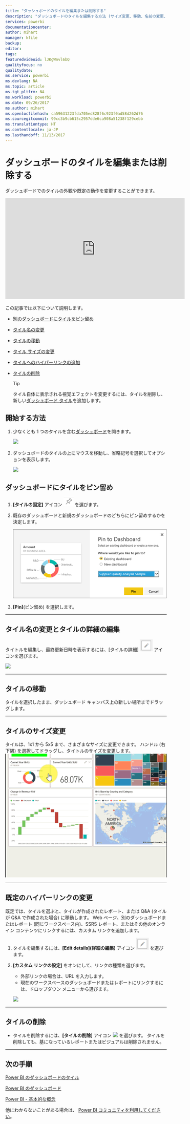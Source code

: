 ```yaml
---
title: "ダッシュボードのタイルを編集または削除する"
description: "ダッシュボードのタイルを編集する方法 (サイズ変更、移動、名前の変更、固定、削除、ハイパーリンクの追加) についてのドキュメント。"
services: powerbi
documentationcenter: 
author: mihart
manager: kfile
backup: 
editor: 
tags: 
featuredvideoid: lJKgWnvl6bQ
qualityfocus: no
qualitydate: 
ms.service: powerbi
ms.devlang: NA
ms.topic: article
ms.tgt_pltfrm: NA
ms.workload: powerbi
ms.date: 09/26/2017
ms.author: mihart
ms.openlocfilehash: ca59631223fda705ed828f6c923f0ad58d262d76
ms.sourcegitcommit: 99cc3b9cb615c2957dde6ca908a51238f129cebb
ms.translationtype: HT
ms.contentlocale: ja-JP
ms.lasthandoff: 11/13/2017
---
```

# <a name="edit-or-remove-a-dashboard-tile"></a>ダッシュボードのタイルを編集または削除する
ダッシュボードでのタイルの外観や既定の動作を変更することができます。

<iframe width="560" height="315" src="https://www.youtube.com/embed/lJKgWnvl6bQ" frameborder="0" allowfullscreen></iframe>

この記事では以下について説明します。

* [別のダッシュボードにタイルをピン留め](#different)
* [タイル名の変更](#rename)
* [タイルの移動](#move)
* [タイル サイズの変更](#resize)
* [タイルへのハイパーリンクの追加](#hyperlink)
* [タイルの削除](#delete)
  
  > [!TIP]
  > タイル自体に表示される視覚エフェクトを変更するには、タイルを削除し、新しい[ダッシュボード タイル](service-dashboard-tiles.md)を追加します。
  > 
  > 

## <a name="how-to-begin"></a>開始する方法
1. 少なくとも 1 つのタイルを含む[ダッシュボード](service-dashboards.md)を開きます。 
   
   ![](media/service-dashboard-edit-tile/power-bi-tile.png)
2. ダッシュボードのタイルの上にマウスを移動し、省略記号を選択してオプションを表示します。
   
   ![](media/service-dashboard-edit-tile/power-bi-tile-menu-new.png)

<a name="different"></a>

## <a name="pin-the-tile-to-a-dashboard"></a>ダッシュボードにタイルをピン留め
1. **[タイルの固定]** アイコン ![](media/service-dashboard-edit-tile/pinnooutline.png) を選びます。
2. 既存のダッシュボードと新規のダッシュボードのどちらにピン留めするかを決定します。 
   
   ![](media/service-dashboard-edit-tile/pbi_pintoanotherdash.png)
3. **[Pin]**(ピン留め) を選択します。

- - -
<a name="rename"></a>

## <a name="rename-the-tile-and-edit-tile-details"></a>タイル名の変更とタイルの詳細の編集
タイトルを編集し、最終更新日時を表示するには、[タイルの詳細] ![](media/service-dashboard-edit-tile/pbi_nancy_pencilicon.png) アイコンを選びます。

![](media/service-dashboard-edit-tile/power-bi-tile-details.png)

- - -
<a name="move"></a>

## <a name="move-the-tile"></a>タイルの移動
タイルを選択したまま、ダッシュボード キャンバス上の新しい場所までドラッグします。

- - -
<a name="resize"></a>

## <a name="resize-the-tile"></a>タイルのサイズ変更
タイルは、1x1 から 5x5 まで、さまざまなサイズに変更できます。 ハンドル (右下隅) を選択してドラッグし、タイトルのサイズを変更します。
    ![](media/service-dashboard-edit-tile/pbigif_resizetile4.gif)

- - -
<a name="hyperlink"></a>

## <a name="change-the-default-hyperlink"></a>既定のハイパーリンクの変更
既定では、タイルを選ぶと、タイルが作成されたレポート、または Q&A (タイルが Q&A で作成された場合) に移動します。 Web ページ、別のダッシュボードまたはレポート (同じワークスペース内)、SSRS レポート、またはその他のオンライン コンテンツにリンクするには、カスタム リンクを追加します。

1. タイルを編集するには、**[Edit details]\(詳細の編集\)** アイコン ![](media/service-dashboard-edit-tile/pbi_nancy_pencilicon.png) を選びます。
2. **[カスタム リンクの設定]** をオンにして、リンクの種類を選びます。    
   
   * 外部リンクの場合は、URL を入力します。     
   * 現在のワークスペースのダッシュボードまたはレポートにリンクするには、ドロップダウン メニューから選びます。
   
   ![](media/service-dashboard-edit-tile/power-bi-set-custom-link.png)

- - -
<a name="delete"></a>

## <a name="delete-the-tile"></a>タイルの削除
* タイルを削除するには、**[タイルの削除]** アイコン ![](media/service-dashboard-edit-tile/power-bi-delete-tile-icon.png) を選びます。 タイルを削除しても、基になっているレポートまたはビジュアルは削除されません。

- - -
## <a name="next-steps"></a>次の手順
[Power BI のダッシュボードのタイル](service-dashboard-tiles.md)

[Power BI のダッシュボード](service-dashboards.md)

[Power BI - 基本的な概念](service-basic-concepts.md)

他にわからないことがある場合は、 [Power BI コミュニティを利用してください](http://community.powerbi.com/)。

